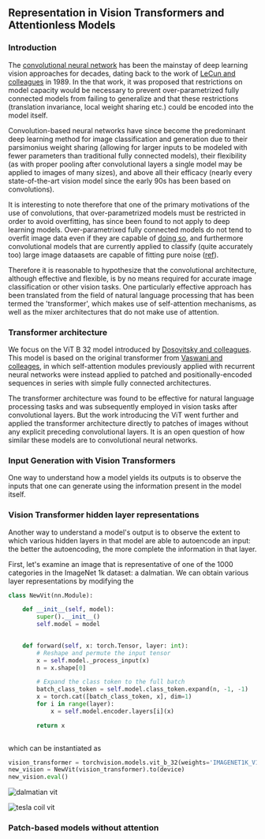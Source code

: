## Representation in Vision Transformers and Attentionless Models

### Introduction

The [convolutional neural network](https://blbadger.github.io/neural-networks.html) has been the mainstay of deep learning vision approaches for decades, dating back to the work of [LeCun and colleagues](https://proceedings.neurips.cc/paper/1989/file/53c3bce66e43be4f209556518c2fcb54-Paper.pdf) in 1989. In the that work, it was proposed that restrictions on model capacity would be necessary to prevent over-parametrized fully connected models from failing to generalize and that these restrictions (translation invariance, local weight sharing etc.) could be encoded into the model itself.

Convolution-based neural networks have since become the predominant deep learning method for image classification and generation due to their parsimonius weight sharing (allowing for larger inputs to be modeled with fewer parameters than traditional fully connected models), their flexibility (as with proper pooling after convolutional layers a single model may be applied to images of many sizes), and above all their efficacy (nearly every state-of-the-art vision model since the early 90s has been based on convolutions).

It is interesting to note therefore that one of the primary motivations of the use of convolutions, that over-parametrized models must be restricted in order to avoid overfitting, has since been found to not apply to deep learning models.  Over-parametrixed fully connected models do not tend to overfit image data even if they are capable of [doing so](https://arxiv.org/abs/1412.6614), and furthermore convolutional models that are currently applied to classify (quite accurately too) large image dataasets are capable of fitting pure noise ([ref](https://dl.acm.org/doi/abs/10.1145/3446776)).

Therefore it is reasonable to hypothesize that the convolutional architecture, although effective and flexible, is by no means required for accurate image classification or other vision tasks. One particularly effective approach has been translated from the field of natural language processing that has been termed the 'transformer', which makes use of self-attention mechanisms, as well as the mixer architectures that do not make use of attention.

### Transformer architecture

We focus on the ViT B 32 model introduced by [Dosovitsky and colleagues](https://arxiv.org/abs/2010.11929#).  This model is based on the original transformer from [Vaswani and colleages](https://proceedings.neurips.cc/paper/2017/hash/3f5ee243547dee91fbd053c1c4a845aa-Abstract.html), in which self-attention modules previously applied with recurrent neural networks were instead applied to patched and positionally-encoded sequences in series with simple fully connected architectures.  

The transformer architecture was found to be effective for natural language processing tasks and was subsequently employed in vision tasks after convolutional layers.  But the work introducing the ViT went further and applied the transformer architecture directly to patches of images without any explicit preceding convolutional layers.  It is an open question of how similar these models are to convolutional neural networks.

### Input Generation with Vision Transformers

One way to understand how a model yields its outputs is to observe the inputs that one can generate using the information present in the model itself.

### Vision Transformer hidden layer representations

Another way to understand a model's output is to observe the extent to which various hidden layers in that model are able to autoencode an input: the better the autoencoding, the more complete the information in that layer.

First, let's examine an image that is representative of one of the 1000 categories in the ImageNet 1k dataset: a dalmatian.  We can obtain various layer representations by modifying the 

```python
class NewVit(nn.Module):

    def __init__(self, model):
        super().__init__()
        self.model = model

    
    def forward(self, x: torch.Tensor, layer: int):
        # Reshape and permute the input tensor
        x = self.model._process_input(x)
        n = x.shape[0]

        # Expand the class token to the full batch
        batch_class_token = self.model.class_token.expand(n, -1, -1)
        x = torch.cat([batch_class_token, x], dim=1)
        for i in range(layer):
            x = self.model.encoder.layers[i](x)

        return x
       
```

which can be instantiated as 

```python
vision_transformer = torchvision.models.vit_b_32(weights='IMAGENET1K_V1')
new_vision = NewVit(vision_transformer).to(device)
new_vision.eval()
```

![dalmatian vit]({{https://blbadger.github.io}}/neural_networks/vit_dalmatian_representations.png)



![tesla coil vit]({{https://blbadger.github.io}}/neural_networks/vit_representations.png)

### Patch-based models without attention





